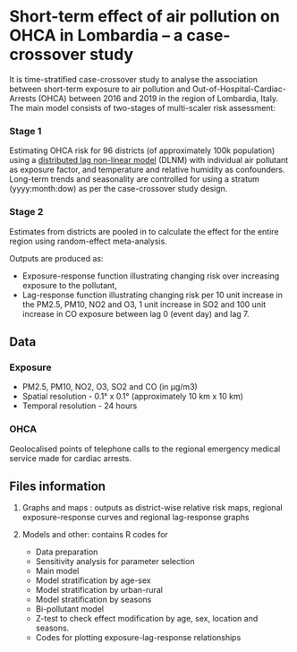 # Short-term effect of air pollution on OHCA in Lombardia – a case-crossover study

It is time-stratified case-crossover study to analyse the association between short-term exposure to air pollution and Out-of-Hospital-Cardiac-Arrests (OHCA) between 2016 and 2019 in the region of Lombardia, Italy.
The main model consists of two-stages of multi-scaler risk assessment:

### Stage 1

Estimating OHCA risk for 96 districts (of approximately 100k population) using a [distributed lag non-linear model](https://github.com/gasparrini/dlnm) (DLNM) with individual air pollutant as exposure factor, and temperature and relative humidity as confounders. Long-term trends and seasonality are controlled for using a stratum (yyyy:month:dow) as per the case-crossover study design.

### Stage 2

Estimates from districts are pooled in to calculate the effect for the entire region using random-effect meta-analysis.

Outputs are produced as:

* Exposure-response function illustrating changing risk over increasing exposure to the pollutant,
* Lag-response function illustrating changing risk per 10 unit increase in the PM2.5, PM10, NO2 and O3, 1 unit increase in SO2 and 100 unit increase in CO exposure between lag 0 (event day) and lag 7.

## Data

### Exposure

* PM2.5, PM10, NO2, O3, SO2 and CO (in µg/m3)
* Spatial resolution - 0.1° x 0.1° (approximately 10 km x 10 km)
* Temporal resolution - 24 hours

### OHCA

Geolocalised points of telephone calls to the regional emergency medical service made for cardiac arrests.

## Files information

1. Graphs and maps : outputs as district-wise relative risk maps, regional exposure-response curves and regional lag-response graphs
2. Models and other: contains R codes for

   * Data preparation
   * Sensitivity analysis for parameter selection
   * Main model
   * Model stratification by age-sex
   * Model stratification by urban-rural
   * Model stratification by seasons
   * Bi-pollutant model
   * Z-test to check effect modification by age, sex, location and seasons.
   * Codes for plotting exposure-lag-response relationships
